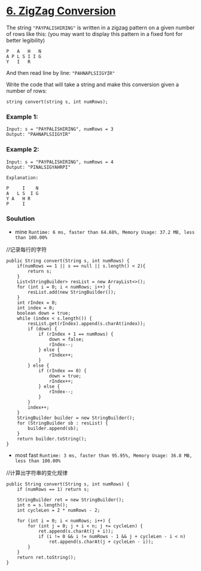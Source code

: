 # [6. ZigZag Conversion](https://leetcode.com/problems/zigzag-conversion/)

The string `"PAYPALISHIRING"` is written in a zigzag pattern on a given number of rows like this: (you may want to display this pattern in a fixed font for better legibility)
```
P   A   H   N
A P L S I I G
Y   I   R
```
And then read line by line: `"PAHNAPLSIIGYIR"`

Write the code that will take a string and make this conversion given a number of rows:
```
string convert(string s, int numRows);
```
### Example 1:
```
Input: s = "PAYPALISHIRING", numRows = 3
Output: "PAHNAPLSIIGYIR"
```

### Example 2:
```
Input: s = "PAYPALISHIRING", numRows = 4
Output: "PINALSIGYAHRPI"

Explanation:

P     I    N
A   L S  I G
Y A   H R
P     I
```

### Soulution
  * mine  `Runtime: 6 ms, faster than 64.68%, Memory Usage: 37.2 MB, less than 100.00% `
  
  //记录每行的字符
  ```
  public String convert(String s, int numRows) {
      if(numRows == 1 || s == null || s.length() < 2){
          return s;
      }
      List<StringBuilder> resList = new ArrayList<>();
      for (int i = 0; i < numRows; i++) {
          resList.add(new StringBuilder());
      }
      int rIndex = 0;
      int index = 0;
      boolean down = true;
      while (index < s.length()) {
          resList.get(rIndex).append(s.charAt(index));
          if (down) {
              if (rIndex + 1 == numRows) {
                  down = false;
                  rIndex--;
              } else {
                  rIndex++;
              }
          } else {
              if (rIndex == 0) {
                  down = true;
                  rIndex++;
              } else {
                  rIndex--;
              }
          }
          index++;
      }
      StringBuilder builder = new StringBuilder();
      for (StringBuilder sb : resList) {
          builder.append(sb);
      }
      return builder.toString();
  }
  ```
  
  * most fast `Runtime: 3 ms, faster than 95.95%, Memory Usage: 36.8 MB, less than 100.00%`
  
  //计算出字符串的变化规律
  ```
  public String convert(String s, int numRows) {
      if (numRows == 1) return s;

      StringBuilder ret = new StringBuilder();
      int n = s.length();
      int cycleLen = 2 * numRows - 2;

      for (int i = 0; i < numRows; i++) {
          for (int j = 0; j + i < n; j += cycleLen) {
              ret.append(s.charAt(j + i));
              if (i != 0 && i != numRows - 1 && j + cycleLen - i < n)
                  ret.append(s.charAt(j + cycleLen - i));
          }
      }
      return ret.toString();
  }
  ```
